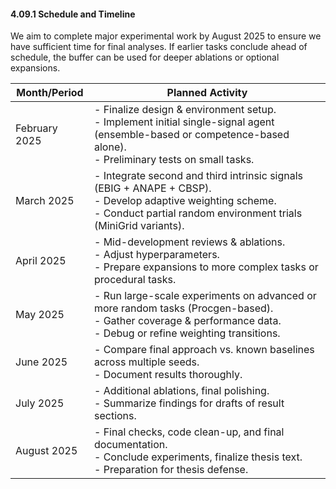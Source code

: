 #### 4.09.1 Schedule and Timeline

We aim to complete major experimental work by August 2025 to ensure we have sufficient time for final analyses. If earlier tasks conclude ahead of schedule, the buffer can be used for deeper ablations or optional expansions.

| Month/Period   | Planned Activity                                                                                                                                                                  |
|----------------|-----------------------------------------------------------------------------------------------------------------------------------------------------------------------------------|
| February 2025  | - Finalize design & environment setup.<br>- Implement initial single-signal agent (ensemble-based or competence-based alone).<br>- Preliminary tests on small tasks.              |
| March 2025     | - Integrate second and third intrinsic signals (EBIG + ANAPE + CBSP).<br>- Develop adaptive weighting scheme.<br>- Conduct partial random environment trials (MiniGrid variants). |
| April 2025     | - Mid-development reviews & ablations.<br>- Adjust hyperparameters.<br>- Prepare expansions to more complex tasks or procedural tasks.                                            |
| May 2025       | - Run large-scale experiments on advanced or more random tasks (Procgen-based).<br>- Gather coverage & performance data.<br>- Debug or refine weighting transitions.              |
| June 2025      | - Compare final approach vs. known baselines across multiple seeds.<br>- Document results thoroughly.                                                                             |
| July 2025      | - Additional ablations, final polishing.<br>- Summarize findings for drafts of result sections.                                                                                   |
| August 2025    | - Final checks, code clean-up, and final documentation.<br>- Conclude experiments, finalize thesis text.<br>- Preparation for thesis defense.                                     |
